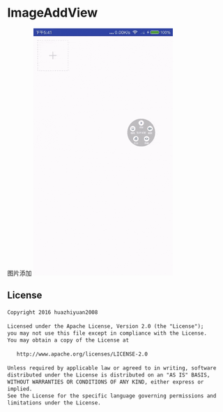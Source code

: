 # ImageAddView

图片添加
![20181010174155.gif](https://github.com/wangHwYD/ImageAddView/blob/master/20181010175.gif)




## License

```
Copyright 2016 huazhiyuan2008

Licensed under the Apache License, Version 2.0 (the "License");
you may not use this file except in compliance with the License.
You may obtain a copy of the License at

   http://www.apache.org/licenses/LICENSE-2.0

Unless required by applicable law or agreed to in writing, software
distributed under the License is distributed on an "AS IS" BASIS,
WITHOUT WARRANTIES OR CONDITIONS OF ANY KIND, either express or implied.
See the License for the specific language governing permissions and
limitations under the License.
```

